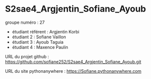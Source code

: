 # S2sae4_Argjentin_Sofiane_Ayoub

groupe numéro : 27

* étudiant référent : Argjentin Korbi
* étudiant 2 : Sofiane Vaillon
* étudiant 3 : Ayoub Taguia
* étudiant 4 : Maxence Paulin

URL du projet github : https://github.com/sofiane252/S2sae4_Argjentin_Sofiane_Ayoub.git

URL du site pythonanywhere : https://Sofiane.pythonanywhere.com 
